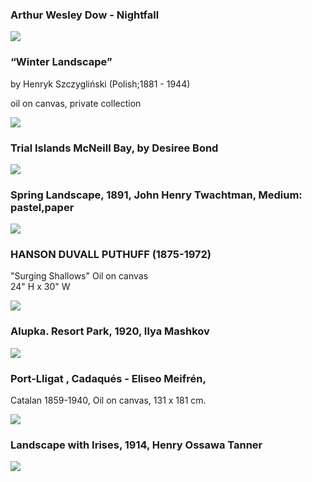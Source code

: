 


### Arthur Wesley Dow - Nightfall
<img src="https://64.media.tumblr.com/91e19fde4f95ce7d9103015c95af030c/tumblr_oqoo4aH0dZ1r5djyno1_1280.jpg">


### “Winter Landscape”
by Henryk Szczygliński (Polish;1881 - 1944)

oil on canvas, private collection

<img src="https://64.media.tumblr.com/921e4ccf9908ebe3e04c773d95385678/4d982dda17034981-82/s2048x3072/ba5aa8bc75bf8cedc0ca2f6c966f592ff848b600.jpg">

### Trial Islands McNeill Bay, by Desiree Bond
<img src="https://64.media.tumblr.com/cd4a3d1e803d7baecf9dd984f56ccb2c/82a45a830ae62d2b-f0/s1280x1920/950dabd87d6f51433b6027286cd53004497188f5.jpg">


### Spring Landscape, 1891, John Henry Twachtman, Medium: pastel,paper
<img src="https://64.media.tumblr.com/eaa077559f3347a4abf13db4ad9ea4f8/3250e726168ed455-e7/s1280x1920/aac4a13895a27dfdf7797bcf5c59a4b70a34a575.jpg">


### HANSON DUVALL PUTHUFF (1875-1972)

"Surging Shallows"
Oil on canvas   
24" H x 30" W

<img src="https://64.media.tumblr.com/bbb77fc53fd05e494d632e148b817094/1f23f1b414c3a4c0-29/s1280x1920/cef08fc2ded6eeb2e4130c32c448262c9165a99c.png">

### Alupka. Resort Park, 1920, Ilya Mashkov
<img src="https://64.media.tumblr.com/1b841e1dda80f4330249b29d14ad8daa/2dd01db4441bc11b-03/s1280x1920/3a359ed0783818f350be607e29a88dbb21e7b531.jpg">




### Port-Lligat , Cadaqués   -    Eliseo Meifrén, 
Catalan 1859-1940, 
Oil on canvas, 131 x 181 cm.

<img src="https://64.media.tumblr.com/031911ece890cc1016586091cb33299e/97efbc59b69a3395-9f/s2048x3072/3adb17bc949142552d77522f3ecf19e0f406c812.jpg">

### Landscape with Irises, 1914, Henry Ossawa Tanner
<img src="https://64.media.tumblr.com/915e89ad4e8a6d0ee5161dcb538cc152/73343a4a91438c3c-57/s1280x1920/0288920e211a3adf5917d58f6d9f7d9998dac430.jpg">
